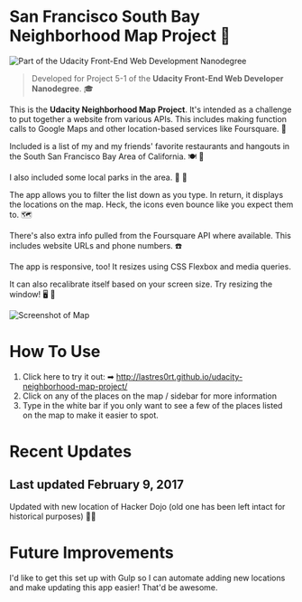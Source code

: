 # San Francisco South Bay Neighborhood Map Project 🚋

![Part of the Udacity Front-End Web Development Nanodegree](https://img.shields.io/badge/Udacity-Front--End%20Web%20Developer%20Nanodegree-02b3e4.svg)

> Developed for Project 5-1 of the **Udacity Front-End Web Developer Nanodegree**. 🎓

This is the **Udacity Neighborhood Map Project**. It's intended as a challenge to put together a website from various APIs. This includes making function calls to Google Maps and other location-based services like Foursquare. 🔰

Included is a list of my and my friends' favorite restaurants and hangouts in the South San Francisco Bay Area of California. 🍽 🍲

I also included some local parks in the area. 🌳 🌲

The app allows you to filter the list down as you type. In return, it displays the locations on the map. Heck, the icons even bounce like you expect them to. 🗺

There's also extra info pulled from the Foursquare API where available. This includes website URLs and phone numbers. ☎️

The app is responsive, too! It resizes using CSS Flexbox and media queries. 

It can also recalibrate itself based on your screen size. Try resizing the window! 🖥 📲

![Screenshot of Map](http://i.imgur.com/gOvmzrv.png)

# How To Use

1. Click here to try it out: ➡  <http://lastres0rt.github.io/udacity-neighborhood-map-project/> 
2. Click on any of the places on the map / sidebar for more information
3. Type in the white bar if you only want to see a few of the places listed on the map to make it easier to spot.

# Recent Updates
## Last updated February 9, 2017

Updated with new location of Hacker Dojo (old one has been left intact for historical purposes) 👩🏽‍

# Future Improvements
 
I'd like to get this set up with Gulp so I can automate adding new locations and make updating this app easier! That'd be awesome.
